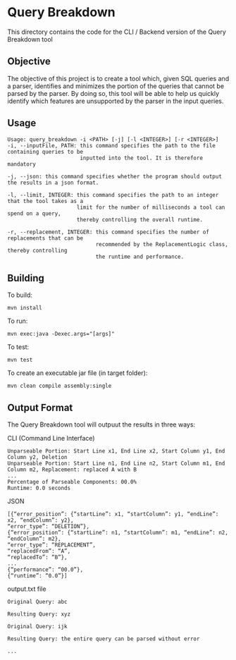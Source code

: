 # Query Breakdown
This directory contains the code for the CLI / Backend version of the Query Breakdown tool
## Objective
The objective of this project is to create a tool which, given SQL queries and a parser, 
identifies and minimizes the portion of the queries that cannot be parsed by the parser. 
By doing so, this tool will be able to help us quickly identify which features are unsupported by 
the parser in the input queries.

## Usage
```
Usage: query_breakdown -i <PATH> [-j] [-l <INTEGER>] [-r <INTEGER>]
-i, --inputFile, PATH: this command specifies the path to the file containing queries to be 
                       inputted into the tool. It is therefore mandatory

-j, --json: this command specifies whether the program should output the results in a json format. 

-l, --limit, INTEGER: this command specifies the path to an integer that the tool takes as a 
                      limit for the number of milliseconds a tool can spend on a query, 
                      thereby controlling the overall runtime.  

-r, --replacement, INTEGER: this command specifies the number of replacements that can be 
                            recommended by the ReplacementLogic class, thereby controlling 
                            the runtime and performance.
```

## Building
To build: 
```
mvn install
```
To run: 
```
mvn exec:java -Dexec.args="[args]"
```

To test:
```
mvn test
``` 
To create an executable jar file (in target folder):
```
mvn clean compile assembly:single
```

## Output Format
The Query Breakdown tool will outpuut the results in three ways: 

CLI (Command Line Interface)
```
Unparseable Portion: Start Line x1, End Line x2, Start Column y1, End Column y2, Deletion
Unparseable Portion: Start Line n1, End Line n2, Start Column m1, End Column m2, Replacement: replaced A with B
... 
Percentage of Parseable Components: 00.0%
Runtime: 0.0 seconds
```
JSON
```
[{“error_position”: {“startLine”: x1, “startColumn”: y1, “endLine”: x2, “endColumn”: y2}, 
“error_type”: “DELETION”}, 
{“error_position”: {“startLine”: n1, “startColumn”: m1, “endLine”: n2, “endColumn”: m2}, 
“error_type”: “REPLACEMENT”, 
“replacedFrom”: “A”, 
“replacedTo”: “B”},
...
{“performance”: “00.0”},
{“runtime”: “0.0”}]
```
output.txt file
```$xslt
Original Query: abc

Resulting Query: xyz

Original Query: ijk

Resulting Query: the entire query can be parsed without error

...
```